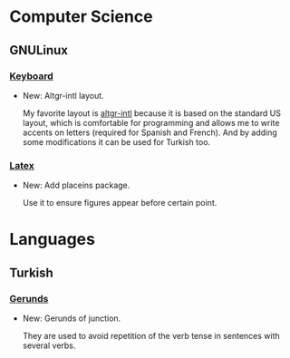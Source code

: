 # Computer Science

## GNULinux

### [Keyboard](keyboard.md)

* New: Altgr-intl layout.

    My favorite layout is [altgr-intl](https://altgr-weur.eu/altgr-intl.html)
    because it is based on the standard US layout, which is comfortable for
    programming and allows me to write accents on letters (required for Spanish
    and French). And by adding some modifications it can be used for Turkish too.
    

### [Latex](latex.md)

* New: Add placeins package.

    Use it to ensure figures appear before certain point.
    

# Languages

## Turkish

### [Gerunds](gerunds.md)

* New: Gerunds of junction.

    They are used to avoid repetition of the verb tense in sentences with several verbs.
